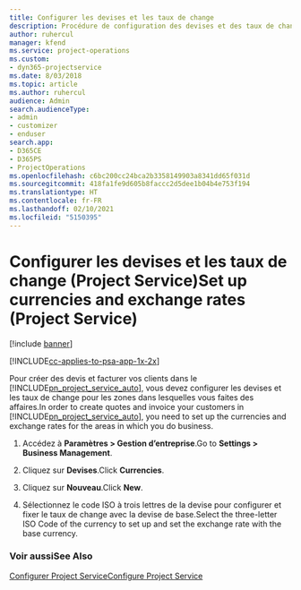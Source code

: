 ```yaml
---
title: Configurer les devises et les taux de change
description: Procédure de configuration des devises et des taux de change dans Project Service
author: ruhercul
manager: kfend
ms.service: project-operations
ms.custom:
- dyn365-projectservice
ms.date: 8/03/2018
ms.topic: article
ms.author: ruhercul
audience: Admin
search.audienceType:
- admin
- customizer
- enduser
search.app:
- D365CE
- D365PS
- ProjectOperations
ms.openlocfilehash: c6bc200cc24bca2b3358149903a8341dd65f031d
ms.sourcegitcommit: 418fa1fe9d605b8faccc2d5dee1b04b4e753f194
ms.translationtype: HT
ms.contentlocale: fr-FR
ms.lasthandoff: 02/10/2021
ms.locfileid: "5150395"
---
```

# <a name="set-up-currencies-and-exchange-rates-project-service"></a><span data-ttu-id="defef-103">Configurer les devises et les taux de change (Project Service)</span><span class="sxs-lookup"><span data-stu-id="defef-103">Set up currencies and exchange rates (Project Service)</span></span>

[!include [banner](../includes/psa-now-project-operations.md)]

[!INCLUDE[cc-applies-to-psa-app-1x-2x](../includes/cc-applies-to-psa-app-1x-2x.md)]

<span data-ttu-id="defef-104">Pour créer des devis et facturer vos clients dans le [!INCLUDE[pn_project_service_auto](../includes/pn-project-service-auto.md)], vous devez configurer les devises et les taux de change pour les zones dans lesquelles vous faites des affaires.</span><span class="sxs-lookup"><span data-stu-id="defef-104">In order to create quotes and invoice your customers in [!INCLUDE[pn_project_service_auto](../includes/pn-project-service-auto.md)], you need to set up the currencies and exchange rates for the areas in which you do business.</span></span>  
  
1.  <span data-ttu-id="defef-105">Accédez à **Paramètres > Gestion d’entreprise**.</span><span class="sxs-lookup"><span data-stu-id="defef-105">Go to **Settings > Business Management**.</span></span>  
  
2.  <span data-ttu-id="defef-106">Cliquez sur **Devises**.</span><span class="sxs-lookup"><span data-stu-id="defef-106">Click **Currencies**.</span></span>  
  
3.  <span data-ttu-id="defef-107">Cliquez sur **Nouveau**.</span><span class="sxs-lookup"><span data-stu-id="defef-107">Click **New**.</span></span>  
  
4.  <span data-ttu-id="defef-108">Sélectionnez le code ISO à trois lettres de la devise pour configurer et fixer le taux de change avec la devise de base.</span><span class="sxs-lookup"><span data-stu-id="defef-108">Select the three-letter ISO Code of the currency to set up and set the exchange rate with the base currency.</span></span>  
  
### <a name="see-also"></a><span data-ttu-id="defef-109">Voir aussi</span><span class="sxs-lookup"><span data-stu-id="defef-109">See Also</span></span>  
 [<span data-ttu-id="defef-110">Configurer Project Service</span><span class="sxs-lookup"><span data-stu-id="defef-110">Configure Project Service</span></span>](../psa/configure.md)

